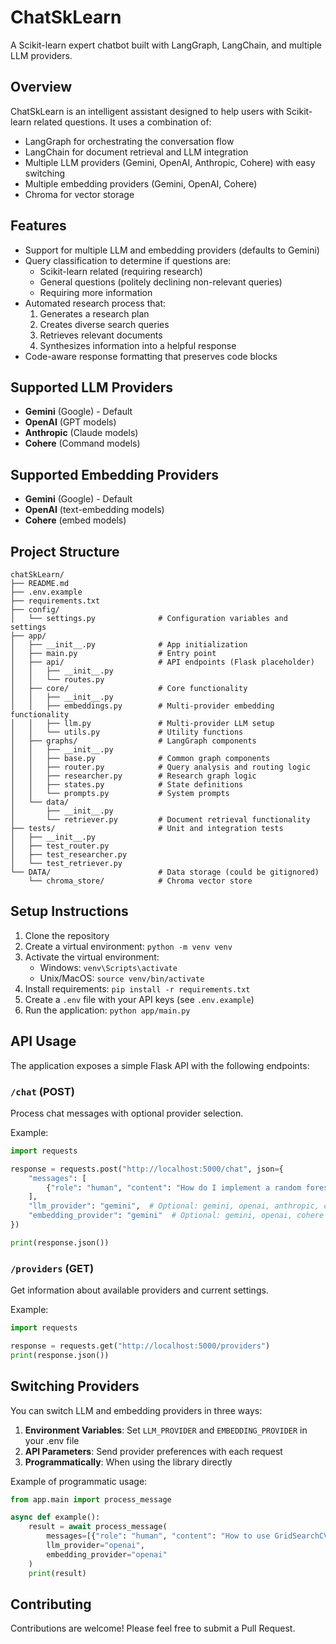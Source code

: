 # ChatSkLearn

A Scikit-learn expert chatbot built with LangGraph, LangChain, and multiple LLM providers.

## Overview

ChatSkLearn is an intelligent assistant designed to help users with Scikit-learn related questions. It uses a combination of:

- LangGraph for orchestrating the conversation flow
- LangChain for document retrieval and LLM integration
- Multiple LLM providers (Gemini, OpenAI, Anthropic, Cohere) with easy switching
- Multiple embedding providers (Gemini, OpenAI, Cohere)
- Chroma for vector storage

## Features

- Support for multiple LLM and embedding providers (defaults to Gemini)
- Query classification to determine if questions are:
  - Scikit-learn related (requiring research)
  - General questions (politely declining non-relevant queries)
  - Requiring more information
- Automated research process that:
  1. Generates a research plan
  2. Creates diverse search queries
  3. Retrieves relevant documents
  4. Synthesizes information into a helpful response
- Code-aware response formatting that preserves code blocks

## Supported LLM Providers

- **Gemini** (Google) - Default
- **OpenAI** (GPT models)
- **Anthropic** (Claude models)
- **Cohere** (Command models)

## Supported Embedding Providers

- **Gemini** (Google) - Default
- **OpenAI** (text-embedding models)
- **Cohere** (embed models)

## Project Structure

```
chatSkLearn/
├── README.md
├── .env.example
├── requirements.txt
├── config/
│   └── settings.py              # Configuration variables and  settings
├── app/
│   ├── __init__.py              # App initialization
│   ├── main.py                  # Entry point
│   ├── api/                     # API endpoints (Flask placeholder)
│   │   ├── __init__.py
│   │   └── routes.py
│   ├── core/                    # Core functionality
│   │   ├── __init__.py
│   │   ├── embeddings.py        # Multi-provider embedding functionality
│   │   ├── llm.py               # Multi-provider LLM setup
│   │   └── utils.py             # Utility functions
│   ├── graphs/                  # LangGraph components
│   │   ├── __init__.py
│   │   ├── base.py              # Common graph components
│   │   ├── router.py            # Query analysis and routing logic
│   │   ├── researcher.py        # Research graph logic
│   │   ├── states.py            # State definitions
│   │   └── prompts.py           # System prompts
│   └── data/
│       ├── __init__.py
│       └── retriever.py         # Document retrieval functionality
├── tests/                       # Unit and integration tests
│   ├── __init__.py
│   ├── test_router.py
│   ├── test_researcher.py
│   └── test_retriever.py
└── DATA/                        # Data storage (could be gitignored)
    └── chroma_store/            # Chroma vector store
```

## Setup Instructions

1. Clone the repository
2. Create a virtual environment: `python -m venv venv`
3. Activate the virtual environment:
   - Windows: `venv\Scripts\activate`
   - Unix/MacOS: `source venv/bin/activate`
4. Install requirements: `pip install -r requirements.txt`
5. Create a `.env` file with your API keys (see `.env.example`)
6. Run the application: `python app/main.py`

## API Usage

The application exposes a simple Flask API with the following endpoints:

### `/chat` (POST)

Process chat messages with optional provider selection.

Example:

```python
import requests

response = requests.post("http://localhost:5000/chat", json={
    "messages": [
        {"role": "human", "content": "How do I implement a random forest classifier in scikit-learn?"}
    ],
    "llm_provider": "gemini",  # Optional: gemini, openai, anthropic, cohere
    "embedding_provider": "gemini"  # Optional: gemini, openai, cohere
})

print(response.json())
```

### `/providers` (GET)

Get information about available providers and current settings.

Example:

```python
import requests

response = requests.get("http://localhost:5000/providers")
print(response.json())
```

## Switching Providers

You can switch LLM and embedding providers in three ways:

1. **Environment Variables**: Set `LLM_PROVIDER` and `EMBEDDING_PROVIDER` in your .env file
2. **API Parameters**: Send provider preferences with each request
3. **Programmatically**: When using the library directly

Example of programmatic usage:

```python
from app.main import process_message

async def example():
    result = await process_message(
        messages=[{"role": "human", "content": "How to use GridSearchCV in scikit-learn?"}],
        llm_provider="openai",
        embedding_provider="openai"
    )
    print(result)
```

## Contributing

Contributions are welcome! Please feel free to submit a Pull Request.